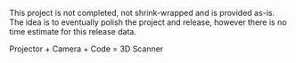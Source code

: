 This project is not completed, not shrink-wrapped and is provided as-is. The idea is to eventually polish the project and release, however there is no time estimate for this release data.

Projector + Camera + Code = 3D Scanner
